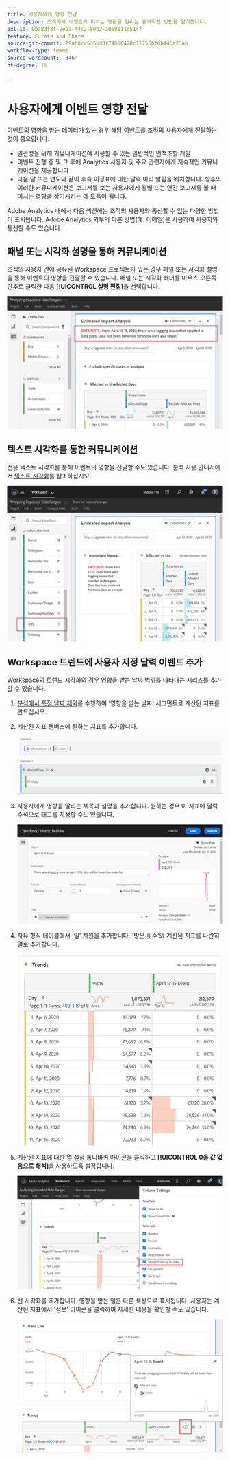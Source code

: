 ```yaml
---
title: 사용자에게 영향 전달
description: 조직에서 이벤트가 미치는 영향을 알리는 효과적인 방법을 알아봅니다.
exl-id: 9ba83f3f-2eea-44c2-80b2-a0a9111d51cf
feature: Curate and Share
source-git-commit: 29ab0cc535bd8f74b50428c11756bf8b446a23ab
workflow-type: tm+mt
source-wordcount: '346'
ht-degree: 1%

---
```


# 사용자에게 이벤트 영향 전달

[이벤트의 영향을 받는 데이터](overview.md)가 있는 경우 해당 이벤트를 조직의 사용자에게 전달하는 것이 중요합니다.

* 일관성을 위해 커뮤니케이션에 사용할 수 있는 일반적인 면책조항 개발
* 이벤트 진행 중 및 그 후에 Analytics 사용자 및 주요 관련자에게 지속적인 커뮤니케이션을 제공합니다
* 다음 달 또는 연도와 같이 후속 이정표에 대한 달력 미리 알림을 배치합니다. 향후의 이러한 커뮤니케이션은 보고서를 보는 사용자에게 월별 또는 연간 보고서를 볼 때 미치는 영향을 상기시키는 데 도움이 됩니다.

Adobe Analytics 내에서 다음 섹션에는 조직의 사용자와 통신할 수 있는 다양한 방법이 표시됩니다. Adobe Analytics 외부의 다른 방법(예: 이메일)을 사용하여 사용자와 통신할 수도 있습니다.

## 패널 또는 시각화 설명을 통해 커뮤니케이션

조직의 사용자 간에 공유된 Workspace 프로젝트가 있는 경우 패널 또는 시각화 설명을 통해 이벤트의 영향을 전달할 수 있습니다. 패널 또는 시각화 헤더를 마우스 오른쪽 단추로 클릭한 다음 **[!UICONTROL 설명 편집]**&#x200B;을 선택합니다.

![패널 설명](assets/panel_description.png)

## 텍스트 시각화를 통한 커뮤니케이션

전용 텍스트 시각화를 통해 이벤트의 영향을 전달할 수도 있습니다. 분석 사용 안내서에서 [텍스트 시각화](/help/analyze/analysis-workspace/visualizations/text.md)를 참조하십시오.

![텍스트 시각화](assets/text_visualization.png)

## Workspace 트렌드에 사용자 지정 달력 이벤트 추가

Workspace의 트렌드 시각화의 경우 영향을 받는 날짜 범위를 나타내는 시리즈를 추가할 수 있습니다.

1. [분석에서 특정 날짜 제외](segments.md)를 수행하여 &#39;영향을 받는 날짜&#39; 세그먼트로 계산된 지표를 만드십시오.
1. 계산된 지표 캔버스에 원하는 지표를 추가합니다.

   ![지표](assets/calcmetric_event.png)

1. 사용자에게 영향을 알리는 제목과 설명을 추가합니다. 원하는 경우 이 지표에 달력 주석으로 태그를 지정할 수도 있습니다.

   ![제목 및 설명](assets/calcmetric_title_description.png)

1. 자유 형식 테이블에서 &#39;일&#39; 차원을 추가합니다. &#39;방문 횟수&#39;와 계산된 지표를 나란히 열로 추가합니다.

   ![자유 형식 테이블](assets/calcmetric_freeform.png)

1. 계산된 지표에 대한 열 설정 톱니바퀴 아이콘을 클릭하고 **[!UICONTROL 0을 값 없음으로 해석]**&#x200B;을 사용하도록 설정합니다.

   ![계산된 지표 설정](assets/calcmetric_zero_no_value.png)

1. 선 시각화를 추가합니다. 영향을 받는 일은 다른 색상으로 표시됩니다. 사용자는 계산된 지표에서 &#39;정보&#39; 아이콘을 클릭하여 자세한 내용을 확인할 수도 있습니다.

   ![정보 아이콘](assets/calcmetric_infoicon.png)

